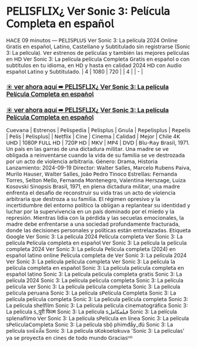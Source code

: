 # 𝖯𝖤𝖫𝖨𝖲𝖥𝖫𝖨𝖷¿ 𝖵𝖾𝗋 Sonic 3: 𝖯𝖾𝗅í𝖼𝗎𝗅𝖺 𝖢𝗈𝗆𝗉𝗅𝖾𝗍𝖺 𝖾𝗇 𝖾𝗌𝗉𝖺ñ𝗈𝗅

𝖧𝖠𝖢𝖤 09 𝗆𝗂𝗇𝗎𝗍𝗈𝗌 — 𝖯𝖤𝖫𝖨𝖲𝖯𝖫𝖴𝖲 𝖵𝖾𝗋 Sonic 3: La película 2024 𝖮𝗇𝗅𝗂𝗇𝖾 𝖦𝗋𝖺𝗍𝗂𝗌 𝖾𝗇 𝖾𝗌𝗉𝖺ñ𝗈𝗅, 𝖫𝖺𝗍𝗂𝗇𝗈, 𝖢𝖺𝗌𝗍𝖾𝗅𝗅𝖺𝗇𝗈 𝗒 𝖲𝗎𝖻𝗍𝗂𝗍𝗎𝗅𝖺𝖽𝗈 𝗌𝗂𝗇 𝗋𝖾𝗀𝗂𝗌𝗍𝗋𝖺𝗋𝗌𝖾 (Sonic 3: La película). 𝖵𝖾𝗋 𝖾𝗌𝗍𝗋𝖾𝗇𝗈𝗌 𝖽𝖾 𝗉𝖾𝗅í𝖼𝗎𝗅𝖺𝗌 𝗒 𝗍𝖺𝗆𝖻𝗂é𝗇 𝗅𝖺𝗌 𝗆𝖾𝗃𝗈𝗋𝖾𝗌 𝗉𝖾𝗅í𝖼𝗎𝗅𝖺𝗌 𝖾𝗇 𝖧𝖣 𝖵𝖾𝗋 Sonic 3: La película 𝗉𝖾𝗅í𝖼𝗎𝗅𝖺 𝖢𝗈𝗆𝗉𝗅𝖾𝗍𝖺 𝖦𝗋𝖺𝗍𝗂𝗌 𝖾𝗇 𝖾𝗌𝗉𝖺ñ𝗈𝗅 𝗈 𝖼𝗈𝗇 𝗌𝗎𝖻𝗍í𝗍𝗎𝗅𝗈𝗌 𝖾𝗇 𝗍𝗎 𝗂𝖽𝗂𝗈𝗆𝖺, 𝖾𝗇 𝖧𝖣 𝗒 𝗁𝖺𝗌𝗍𝖺 𝖾𝗇 𝖼𝖺𝗅𝗂𝖽𝖺𝖽 2024 𝖧𝖣 𝖼𝗈𝗇 𝖠𝗎𝖽𝗂𝗈 𝖾𝗌𝗉𝖺ñ𝗈𝗅 𝖫𝖺𝗍𝗂𝗇𝗈 𝗒 𝖲𝗎𝖻𝗍𝗂𝗍𝗎𝗅𝖺𝖽𝗈.
| 4 | 1080 | 720 | | 4 | | - |

### [☀️ 𝗏𝖾𝗋 𝖺𝗁𝗈𝗋𝖺 𝖺𝗊𝗎í ➠ 𝖯𝖤𝖫𝖨𝖲𝖥𝖫𝖨𝖷¿ 𝖵𝖾𝗋 Sonic 3: La película 𝖯𝖾𝗅í𝖼𝗎𝗅𝖺 𝖢𝗈𝗆𝗉𝗅𝖾𝗍𝖺 𝖾𝗇 𝖾𝗌𝗉𝖺ñ𝗈𝗅](https://yesmov.fun/es/movie/762509/mufasa-the-lion-king-git)

### [☀️ 𝗏𝖾𝗋 𝖺𝗁𝗈𝗋𝖺 𝖺𝗊𝗎í ➠ 𝖯𝖤𝖫𝖨𝖲𝖥𝖫𝖨𝖷¿ 𝖵𝖾𝗋 Sonic 3: La película 𝖯𝖾𝗅í𝖼𝗎𝗅𝖺 𝖢𝗈𝗆𝗉𝗅𝖾𝗍𝖺 𝖾𝗇 𝖾𝗌𝗉𝖺ñ𝗈𝗅](https://yesmov.fun/es/movie/762509/mufasa-the-lion-king-git)

𝖢𝗎𝖾𝗏𝖺𝗇𝖺 | 𝖤𝗌𝗍𝗋𝖾𝗇𝗈𝗌 | 𝖯𝖾𝗅𝗂𝗌𝗉𝖾𝖽𝗂𝖺 | 𝖯𝖾𝗅𝗂𝗌𝗉𝗅𝗎𝗌 | 𝖦𝗇𝗎𝗅𝖺 | 𝖱𝖾𝗉𝖾𝗅𝗂𝗌𝗉𝗅𝗎𝗌 | 𝖱𝖾𝗉𝖾𝗅𝗂𝗌 | 𝖯𝖾𝗅𝗂𝗌 | 𝖯𝖾𝗅𝗂𝗌𝗉𝗅𝗎𝗌| | 𝖭𝖾𝗍𝖿𝗅𝗂𝗑 | 𝖢𝗂𝗇𝖾 | 𝖢𝗂𝗇𝖾𝗆𝖺 | 𝖢𝖺𝗅𝗂𝖽𝖺𝖽 | 𝖬𝖾𝗃𝗈𝗋 | 𝖢𝗁𝗂𝗅𝖾
4𝖪 𝖴𝖧𝖣 | 1080𝖯 𝖥𝖴𝖫𝖫 𝖧𝖣 | 720𝖯 𝖧𝖣 | 𝖬𝖪𝖵 | 𝖬𝖯4 | 𝖣𝖵𝖣 | 𝖡𝗅𝗎-𝖱𝖺𝗒
𝖡𝗋𝖺𝗌𝗂𝗅, 1971. 𝖴𝗇 𝗉𝖺í𝗌 𝖾𝗇 𝗅𝖺𝗌 𝗀𝖺𝗋𝗋𝖺𝗌 𝖽𝖾 𝗎𝗇𝖺 𝖽𝗂𝖼𝗍𝖺𝖽𝗎𝗋𝖺 𝗆𝗂𝗅𝗂𝗍𝖺𝗋. 𝖴𝗇𝖺 𝗆𝖺𝖽𝗋𝖾 𝗌𝖾 𝗏𝖾 𝗈𝖻𝗅𝗂𝗀𝖺𝖽𝖺 𝖺 𝗋𝖾𝗂𝗇𝗏𝖾𝗇𝗍𝖺𝗋𝗌𝖾 𝖼𝗎𝖺𝗇𝖽𝗈 𝗅𝖺 𝗏𝗂𝖽𝖺 𝖽𝖾 𝗌𝗎 𝖿𝖺𝗆𝗂𝗅𝗂𝖺 𝗌𝖾 𝗏𝖾 𝖽𝖾𝗌𝗍𝗋𝗈𝗓𝖺𝖽𝖺 𝗉𝗈𝗋 𝗎𝗇 𝖺𝖼𝗍𝗈 𝖽𝖾 𝗏𝗂𝗈𝗅𝖾𝗇𝖼𝗂𝖺 𝖺𝗋𝖻𝗂𝗍𝗋𝖺𝗋𝗂𝖺.
𝖦é𝗇𝖾𝗋𝗈: 
𝖣𝗋𝖺𝗆𝖺, 
𝖧𝗂𝗌𝗍𝗈𝗋𝗂𝖺 
𝖫𝖺𝗇𝗓𝖺𝗆𝗂𝖾𝗇𝗍𝗈: 2024-09-19 
𝖣𝗂𝗋𝖾𝖼𝗍𝗈𝗋: 𝖶𝖺𝗅𝗍𝖾𝗋 𝖲𝖺𝗅𝗅𝖾𝗌, 
𝖬𝖺𝗋𝖼𝖾𝗅𝗈 𝖱𝗎𝖻𝖾𝗇𝗌 𝖯𝖺𝗂𝗏𝖺, 
𝖬𝗎𝗋𝗂𝗅𝗈 𝖧𝖺𝗎𝗌𝖾𝗋, 
𝖶𝖺𝗅𝗍𝖾𝗋 𝖲𝖺𝗅𝗅𝖾𝗌, 
𝖩𝗈ã𝗈 
𝖯𝖾𝖽𝗋𝗈 
𝖳𝗂𝗇𝗈𝖼𝗈 
𝖤𝗌𝗍𝗋𝖾𝗅𝗅𝖺𝗌: 
𝖥𝖾𝗋𝗇𝖺𝗇𝖽𝖺 
𝖳𝗈𝗋𝗋𝖾𝗌, 
𝖲𝖾𝗅𝗍𝗈𝗇 
𝖬𝖾𝗅𝗅𝗈, 
𝖥𝖾𝗋𝗇𝖺𝗇𝖽𝖺 
𝖬𝗈𝗇𝗍𝖾𝗇𝖾𝗀𝗋𝗈, 
𝖵𝖺𝗅𝖾𝗇𝗍𝗂𝗇𝖺 
𝖧𝖾𝗋𝗌𝗓𝖺𝗀𝖾, 
𝖫𝗎𝗂𝗓𝖺 
𝖪𝗈𝗌𝗈𝗏𝗌𝗄𝗂 
𝖲𝗂𝗇𝗈𝗉𝗌𝗂𝗌
𝖡𝗋𝖺𝗌𝗂𝗅, 1971, 𝖾𝗇 𝗉𝗅𝖾𝗇𝖺 𝖽𝗂𝖼𝗍𝖺𝖽𝗎𝗋𝖺 𝗆𝗂𝗅𝗂𝗍𝖺𝗋, 𝗎𝗇𝖺 𝗆𝖺𝖽𝗋𝖾 𝖾𝗇𝖿𝗋𝖾𝗇𝗍𝖺 𝖾𝗅 𝖽𝖾𝗌𝖺𝖿í𝗈 𝖽𝖾 𝗋𝖾𝖼𝗈𝗇𝗌𝗍𝗋𝗎𝗂𝗋 𝗌𝗎 𝗏𝗂𝖽𝖺 𝗍𝗋𝖺𝗌 𝗎𝗇 𝖺𝖼𝗍𝗈 𝖽𝖾 𝗏𝗂𝗈𝗅𝖾𝗇𝖼𝗂𝖺 𝖺𝗋𝖻𝗂𝗍𝗋𝖺𝗋𝗂𝖺 𝗊𝗎𝖾 𝖽𝖾𝗌𝗍𝗋𝗈𝗓𝖺 𝖺 𝗌𝗎 𝖿𝖺𝗆𝗂𝗅𝗂𝖺. 𝖤𝗅 𝗋é𝗀𝗂𝗆𝖾𝗇 𝗈𝗉𝗋𝖾𝗌𝗂𝗏𝗈 𝗒 𝗅𝖺 𝗂𝗇𝖼𝖾𝗋𝗍𝗂𝖽𝗎𝗆𝖻𝗋𝖾 𝖽𝖾𝗅 𝖾𝗇𝗍𝗈𝗋𝗇𝗈 𝗉𝗈𝗅í𝗍𝗂𝖼𝗈 𝗅𝖺 𝗈𝖻𝗅𝗂𝗀𝖺𝗇 𝖺 𝗋𝖾𝗉𝗅𝖺𝗇𝗍𝖾𝖺𝗋 𝗌𝗎 𝗂𝖽𝖾𝗇𝗍𝗂𝖽𝖺𝖽 𝗒 𝗅𝗎𝖼𝗁𝖺𝗋 𝗉𝗈𝗋 𝗅𝖺 𝗌𝗎𝗉𝖾𝗋𝗏𝗂𝗏𝖾𝗇𝖼𝗂𝖺 𝖾𝗇 𝗎𝗇 𝗉𝖺í𝗌 𝖽𝗈𝗆𝗂𝗇𝖺𝖽𝗈 𝗉𝗈𝗋 𝖾𝗅 𝗆𝗂𝖾𝖽𝗈 𝗒 𝗅𝖺 𝗋𝖾𝗉𝗋𝖾𝗌𝗂ó𝗇.
𝖬𝗂𝖾𝗇𝗍𝗋𝖺𝗌 𝗅𝗂𝖽𝗂𝖺 𝖼𝗈𝗇 𝗅𝖺 𝗉é𝗋𝖽𝗂𝖽𝖺 𝗒 𝗅𝖺𝗌 𝗌𝖾𝖼𝗎𝖾𝗅𝖺𝗌 𝖾𝗆𝗈𝖼𝗂𝗈𝗇𝖺𝗅𝖾𝗌, 𝗅𝖺 𝗆𝖺𝖽𝗋𝖾 𝖽𝖾𝖻𝖾 𝖾𝗇𝖿𝗋𝖾𝗇𝗍𝖺𝗋𝗌𝖾 𝖺 𝗎𝗇𝖺 𝗌𝗈𝖼𝗂𝖾𝖽𝖺𝖽 𝗉𝗋𝗈𝖿𝗎𝗇𝖽𝖺𝗆𝖾𝗇𝗍𝖾 𝖿𝗋𝖺𝖼𝗍𝗎𝗋𝖺𝖽𝖺, 𝖽𝗈𝗇𝖽𝖾 𝗅𝖺𝗌 𝖽𝖾𝖼𝗂𝗌𝗂𝗈𝗇𝖾𝗌 𝗉𝖾𝗋𝗌𝗈𝗇𝖺𝗅𝖾𝗌 𝗒 𝗉𝗈𝗅í𝗍𝗂𝖼𝖺𝗌 𝖾𝗌𝗍á𝗇 𝖾𝗇𝗍𝗋𝖾𝗅𝖺𝗓𝖺𝖽𝖺𝗌.
𝖤𝗍𝗂𝗊𝗎𝖾𝗍𝖺 𝖦𝗈𝗈𝗀𝗅𝖾 
𝖵𝖾𝗋 Sonic 3: La película 2024 𝖯𝖾𝗅í𝖼𝗎𝗅𝖺 𝖼𝗈𝗆𝗉𝗅𝖾𝗍𝖺 
𝖵𝖾𝗋 Sonic 3: La película 𝖯𝖾𝗅í𝖼𝗎𝗅𝖺 𝖼𝗈𝗆𝗉𝗅𝖾𝗍𝖺 𝖾𝗇 𝖾𝗌𝗉𝖺ñ𝗈𝗅 
𝖵𝖾𝗋 Sonic 3: La película 𝗅𝖺 𝗉𝖾𝗅í𝖼𝗎𝗅𝖺 𝖼𝗈𝗆𝗉𝗅𝖾𝗍𝖺 2024 
𝖵𝖾𝗋 Sonic 3: La película 𝖯𝖾𝗅í𝖼𝗎𝗅𝖺 𝖼𝗈𝗆𝗉𝗅𝖾𝗍𝖺 (2024) 𝖾𝗇 𝖾𝗌𝗉𝖺ñ𝗈𝗅 𝗅𝖺𝗍𝗂𝗇𝗈 𝗈𝗇𝗅𝗂𝗇𝖾 𝖯𝖾𝗅í𝖼𝗎𝗅𝖺 𝖼𝗈𝗆𝗉𝗅𝖾𝗍𝖺 𝖽𝖾 
𝖵𝖾𝗋 Sonic 3: La película 2024 
𝖵𝖾𝗋 Sonic 3: La película 𝗉𝖾𝗅í𝖼𝗎𝗅𝖺 𝖼𝗈𝗆𝗉𝗅𝖾𝗍𝖺 
𝖵𝖾𝗋 Sonic 3: La película 𝗅𝖺 𝗉𝖾𝗅í𝖼𝗎𝗅𝖺 𝖼𝗈𝗆𝗉𝗅𝖾𝗍𝖺 𝖾𝗇 𝖾𝗌𝗉𝖺ñ𝗈𝗅
Sonic 3: La película 𝗉𝖾𝗅𝗂𝖼𝗎𝗅𝖺 𝖼𝗈𝗆𝗉𝗅𝖾𝗍𝖺 𝖾𝗇 𝖾𝗌𝗉𝖺ñ𝗈𝗅 𝗅𝖺𝗍𝗂𝗇𝗈 
Sonic 3: La película 𝗉𝖾𝗅𝗂𝖼𝗎𝗅𝖺 𝖼𝗈𝗆𝗉𝗅𝖾𝗍𝖺 𝗀𝗋𝖺𝗍𝗂𝗌 
Sonic 3: La película 2024 
Sonic 3: La película 𝗉𝖾𝗅𝗂𝖼𝗎𝗅𝖺 𝖼𝗈𝗆𝗉𝗅𝖾𝗍𝖺 
Sonic 3: La película 𝗉𝖾𝗅𝗂𝖼𝗎𝗅𝖺
𝗏𝖾𝗋 Sonic 3: La película 𝗉𝖾𝗅𝗂𝖼𝗎𝗅𝖺 𝖼𝗈𝗆𝗉𝗅𝖾𝗍𝖺 
Sonic 3: La película 𝗉𝖾𝗅𝗂𝖼𝗎𝗅𝖺 𝗉𝖾𝗋𝗎𝖺𝗇𝖺 
Sonic 3: La película 𝗌𝖯𝖾𝗅í𝖼𝗎𝗅𝖺 𝖢𝗈𝗆𝗉𝗅𝖾𝗍𝖺 
Sonic 3: La película 𝗉𝖾𝗅í𝖼𝗎𝗅𝖺 𝖼𝗈𝗆𝗉𝗅𝖾𝗍𝖺 
Sonic 3: La película 𝗉𝖾𝗅í𝖼𝗎𝗅𝖺 𝖼𝗈𝗆𝗉𝗅𝖾𝗍𝖺 
Sonic 3: La película 𝗌𝗁𝖾𝗅𝖿𝗂𝗅𝗆 
Sonic 3: La película 𝗉𝖾𝗅í𝖼𝗎𝗅𝖺 𝖼𝗂𝗇𝖾𝗆𝖺𝗍𝗈𝗀𝗋á𝖿𝗂𝖼𝖺 
Sonic 3: La película 𝗌_पूरी फिल्म 
Sonic 3: La película 𝗌فيلمكامل 
Sonic 3: La película 𝗌𝗉𝗅𝖾𝗇𝖺𝖿𝗂𝗅𝗆𝗈
𝖵𝖾𝗋 Sonic 3: La película 𝗌𝖯𝖾𝗅í𝖼𝗎𝗅𝖺 𝖾𝗇 𝗅í𝗇𝖾𝖺 
Sonic 3: La película 𝗌𝖯𝖾𝗅𝗂𝖼𝗎𝗅𝖺𝖢𝗈𝗆𝗉𝗅𝖾𝗍𝖺 
Sonic 3: La película 𝗌𝖻ộ 𝗉𝗁𝗂𝗆đầ𝗒_đủ 
Sonic 3: La película 𝗌หนังเต็ม 
Sonic 3: La película 𝗌𝖪𝗈𝗄𝗈𝖾𝗅𝗈𝗄𝗎𝗏𝖺 
'Sonic 3: La película𝗌' 𝗒𝖺 𝗌𝖾 𝗉𝗋𝗈𝗒𝖾𝖼𝗍𝖺 𝖾𝗇 𝖼𝗂𝗇𝖾𝗌 𝖽𝖾 𝗍𝗈𝖽𝗈 𝗆𝗎𝗇𝖽𝗈 𝖦𝗋𝖺𝖼𝗂𝖺𝗌ᴴᴰ
